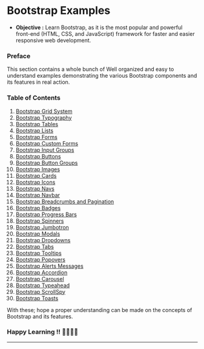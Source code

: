 # Bootstrap Examples
- **Objective :** Learn Bootstrap, as it is the most popular and powerful front-end (HTML, CSS, and JavaScript) framework for faster and easier responsive web development.

### Preface
This section contains a whole bunch of Well organized and easy to understand examples demonstrating the various Bootstrap components and its features in real action.

### **Table of Contents**

1. [Bootstrap Grid System]()
1. [Bootstrap Typography]()
1. [Bootstrap Tables]()
1. [Bootstrap Lists]()
1. [Bootstrap Forms]()
1. [Bootstrap Custom Forms]()
1. [Bootstrap  Input Groups]()
1. [Bootstrap Buttons]()
1. [Bootstrap Button Groups]()
1. [Bootstrap Images]()
1. [Bootstrap Cards]()
1. [Bootstrap Icons]()
1. [Bootstrap Navs]()
1. [Bootstrap Navbar]()
1. [Bootstrap Breadcrumbs and  Pagination]()
1. [Bootstrap Badges]()
1. [Bootstrap Progress Bars]()
1. [Bootstrap Spinners]()
1. [Bootstrap Jumbotron]()
1. [Bootstrap Modals]()
1. [Bootstrap Dropdowns]()
1. [Bootstrap Tabs]()
1. [Bootstrap Tooltips]()
1. [Bootstrap Popovers]()
1. [Bootstrap Alerts Messages]()
1. [Bootstrap Accordion]()
1. [Bootstrap Carousel]()
1. [Bootstrap Typeahead]()
1. [Bootstrap ScrollSpy]()
1. [Bootstrap Toasts]()


With these;  hope a proper understanding can be made on the concepts of Bootstrap and its features.

### Happy Learning !! ✌🏻👍🏻

---